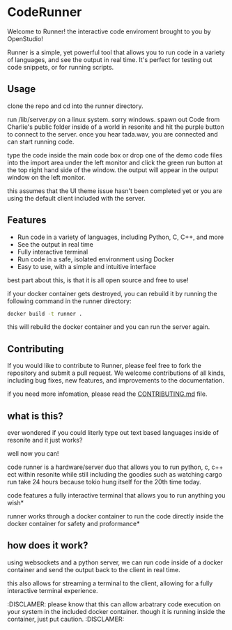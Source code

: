 # CodeRunner

Welcome to Runner! the interactive code enviroment brought to you by OpenStudio!

Runner is a simple, yet powerful tool that allows you to run code in a variety of languages, and see the output in real time. It's perfect for testing out code snippets, or for running scripts.

## Usage

clone the repo and cd into the runner directory.

run /lib/server.py on a linux system. sorry windows.
spawn out Code from Charlie's public folder inside of a world in resonite and hit the purple button to connect to the server.
once you hear tada.wav, you are connected and can start running code.

type the code inside the main code box or drop one of the demo code files into the import area under the left monitor and click the green run button at the top right hand side of the window.
the output will appear in the output window on the left monitor.

this assumes that the UI theme issue hasn't been completed yet or you are using the default client included with the server.

## Features

- Run code in a variety of languages, including Python, C, C++, and more
- See the output in real time
- Fully interactive terminal
- Run code in a safe, isolated environment using Docker
- Easy to use, with a simple and intuitive interface

best part about this, is that it is all open source and free to use!

if your docker container gets destroyed, you can rebuild it by running the following command in the runner directory:

```bash
docker build -t runner .
```

this will rebuild the docker container and you can run the server again.


## Contributing

If you would like to contribute to Runner, please feel free to fork the repository and submit a pull request. We welcome contributions of all kinds, including bug fixes, new features, and improvements to the documentation.

if you need more infomation, please read the [CONTRIBUTING.md](CONTRIBUTING.md) file.

## what is this?

ever wondered if you could literly type out text based languages inside of resonite and it just works?

well now you can!

code runner is a hardware/server duo that allows you to run python, c, c++ ect within resonite while still including the goodies such as watching cargo run take 24 hours because tokio hung itself for the 20th time today.

code features a fully interactive terminal that allows you to run anything you wish*

runner works through a docker container to run the code directly inside the docker container for safety and proformance*

## how does it work?

using websockets and a python server, we can run code inside of a docker container and send the output back to the client in real time.

this also allows for streaming a terminal to the client, allowing for a fully interactive terminal experience.

:DISCLAMER:
please know that this can allow arbatrary code execution on your system in the included docker container.
though it is running inside the container, just put caution.
:DISCLAMER:
